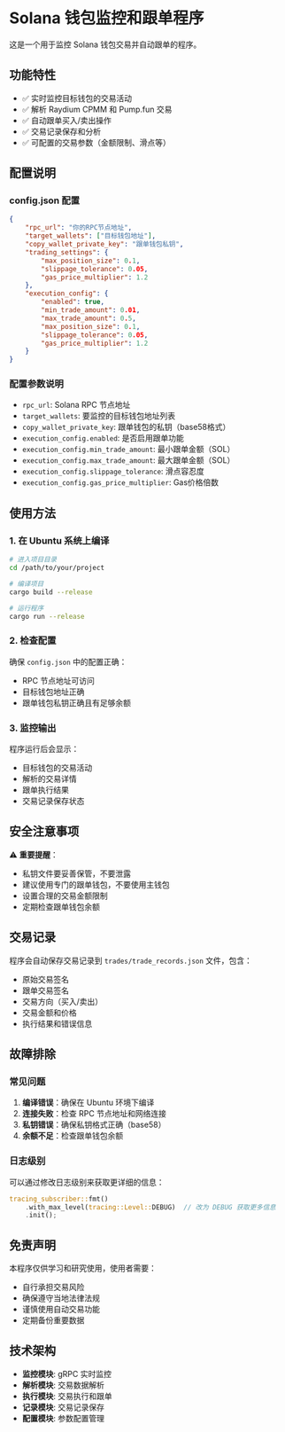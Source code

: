 # Solana 钱包监控和跟单程序

这是一个用于监控 Solana 钱包交易并自动跟单的程序。

## 功能特性

- ✅ 实时监控目标钱包的交易活动
- ✅ 解析 Raydium CPMM 和 Pump.fun 交易
- ✅ 自动跟单买入/卖出操作
- ✅ 交易记录保存和分析
- ✅ 可配置的交易参数（金额限制、滑点等）

## 配置说明

### config.json 配置

```json
{
    "rpc_url": "你的RPC节点地址",
    "target_wallets": ["目标钱包地址"],
    "copy_wallet_private_key": "跟单钱包私钥",
    "trading_settings": {
        "max_position_size": 0.1,
        "slippage_tolerance": 0.05,
        "gas_price_multiplier": 1.2
    },
    "execution_config": {
        "enabled": true,
        "min_trade_amount": 0.01,
        "max_trade_amount": 0.5,
        "max_position_size": 0.1,
        "slippage_tolerance": 0.05,
        "gas_price_multiplier": 1.2
    }
}
```

### 配置参数说明

- `rpc_url`: Solana RPC 节点地址
- `target_wallets`: 要监控的目标钱包地址列表
- `copy_wallet_private_key`: 跟单钱包的私钥（base58格式）
- `execution_config.enabled`: 是否启用跟单功能
- `execution_config.min_trade_amount`: 最小跟单金额（SOL）
- `execution_config.max_trade_amount`: 最大跟单金额（SOL）
- `execution_config.slippage_tolerance`: 滑点容忍度
- `execution_config.gas_price_multiplier`: Gas价格倍数

## 使用方法

### 1. 在 Ubuntu 系统上编译

```bash
# 进入项目目录
cd /path/to/your/project

# 编译项目
cargo build --release

# 运行程序
cargo run --release
```

### 2. 检查配置

确保 `config.json` 中的配置正确：
- RPC 节点地址可访问
- 目标钱包地址正确
- 跟单钱包私钥正确且有足够余额

### 3. 监控输出

程序运行后会显示：
- 目标钱包的交易活动
- 解析的交易详情
- 跟单执行结果
- 交易记录保存状态

## 安全注意事项

⚠️ **重要提醒**：
- 私钥文件要妥善保管，不要泄露
- 建议使用专门的跟单钱包，不要使用主钱包
- 设置合理的交易金额限制
- 定期检查跟单钱包余额

## 交易记录

程序会自动保存交易记录到 `trades/trade_records.json` 文件，包含：
- 原始交易签名
- 跟单交易签名
- 交易方向（买入/卖出）
- 交易金额和价格
- 执行结果和错误信息

## 故障排除

### 常见问题

1. **编译错误**：确保在 Ubuntu 环境下编译
2. **连接失败**：检查 RPC 节点地址和网络连接
3. **私钥错误**：确保私钥格式正确（base58）
4. **余额不足**：检查跟单钱包余额

### 日志级别

可以通过修改日志级别来获取更详细的信息：
```rust
tracing_subscriber::fmt()
    .with_max_level(tracing::Level::DEBUG)  // 改为 DEBUG 获取更多信息
    .init();
```

## 免责声明

本程序仅供学习和研究使用，使用者需要：
- 自行承担交易风险
- 确保遵守当地法律法规
- 谨慎使用自动交易功能
- 定期备份重要数据

## 技术架构

- **监控模块**: gRPC 实时监控
- **解析模块**: 交易数据解析
- **执行模块**: 交易执行和跟单
- **记录模块**: 交易记录保存
- **配置模块**: 参数配置管理 